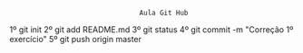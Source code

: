                                    Aula Git Hub

 
1º git init
2º git add README.md
3º git status
4º git commit -m "Correção 1º exercício"
5º git push origin master



